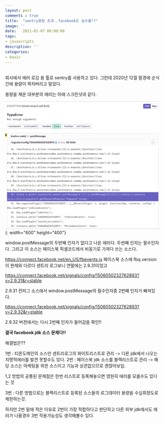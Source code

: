 ```yaml
---
layout: post
comments : true
title:  "sentry용량 초과..facebook도 실수를!?"
image: ''
date:   2021-01-07 00:00:00
tags:
- javascripts
description: ''
categories:
- basic
---
```



<br>
회사에서 에러 로깅 용 툴로 sentry를 사용하고 있다.
그런데 2020년 12월 말경에 순식간에 용량이 꽉차버리고 말았다.

용량을 채운 대부분의 에러는 아래 스크린샷과 같다.

![센트리 캡처화면](/assets/img/2021-01-07-sentry.png){: width="600" height="400"}

window.postMessage의 두번째 인자가 없다고 나온 에러다. 두번째 인자는 필수인자다.
그리고 이 소스는 페이스북 픽셀코드에서 비동기로 가져다 쓰는 소스다.

https://connect.facebook.net/en_US/fbevents.js
페이스북 소스에 fbq.version이 현제와 다르다 센트리 로그보니 연말에는 2.9.31이었고 

https://connect.facebook.net/signals/config/1506050232762893?v=2.9.31&r=stable

2.9.31 컨피그 소스에서 window.postMessage의 필수인자중 2번째 인자가 빠져있다.

https://connect.facebook.net/signals/config/1506050232762893?v=2.9.32&r=stable

2.9.32 버젼에서는 다시 2번째 인자가 들어감을 확인!!

**결국 facebook jdk 소스 문제다!!**

해결법은??

1번 : 티몬도메인의 소스만 센트리로그의 화이트리스트로 관리 
-> 다른 jdk에서 나오는 치명적에러를 발견 못할수도 있다.
2번 : 페이스북 jdk 소스를 블랙리스트로 관리
-> 해당 소스는 마케팅을 위한 소스이고 기능과 상관없으므로 괜찮아보임.

1,2 방법의 공통된 문제점은 한번 리스트로 등록해놓으면 영원히 에러를 모를수도 있다는 것

3번 : 다른 방법으로는 블랙리스트로 등록된 소스들의 로그데이터 용량을 수십회정도로 제한하는것.

하지만 2번 밑에 적은 이유로 2번이 가장 적합하다고 판단하고 다른 외부 jdk에서도 에러가 나올경우 3번 적용가능성도 생각해볼수 있다.





